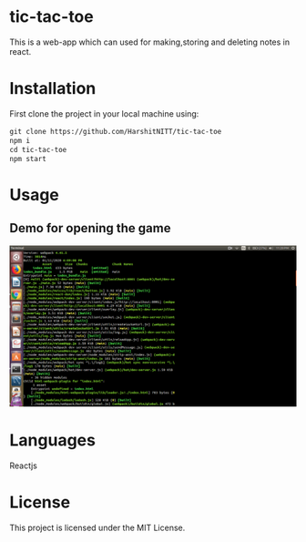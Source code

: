 # tic-tac-toe
This is a web-app which can used for making,storing and deleting notes in react.

# Installation
First clone the project in your local machine using:
~~~
git clone https://github.com/HarshitNITT/tic-tac-toe
npm i
cd tic-tac-toe
npm start
~~~

# Usage
## Demo for opening the game
[![Watch the video](https://github.com/HarshitNITT/tic-tac-toe/blob/master/demo/tic_tac_toe.png)](https://youtu.be/xZHgJH81dM4)
# Languages
Reactjs
# License
This project is licensed under the MIT License.
